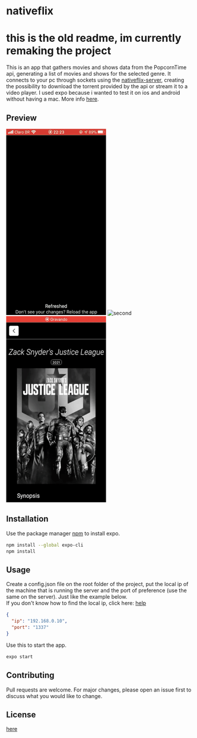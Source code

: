 # nativeflix

# this is the old readme, im currently remaking the project

This is an app that gathers movies and shows data from the PopcornTime api, generating a list of movies and shows for the selected genre. It connects to your pc through sockets using the [nativeflix-server](https://github.com/msmaiaa/nativeflix-server), creating the possibility to download the torrent provided by the api or stream it to a video player. I used expo because i wanted to test it on ios and android without having a mac. More info [here](https://github.com/msmaiaa/nativeflix-server).

## Preview

![first](./assets/git/first.gif) ![second](./assets/git/second.gif) ![third](./assets/git/third.gif)

## Installation

Use the package manager [npm](https://www.npmjs.com/) to install expo.

```bash
npm install --global expo-cli
npm install
```

## Usage

Create a config.json file on the root folder of the project, put the local ip of the machine that is running the server and the port of preference (use the same on the server). Just like the example below.  
If you don't know how to find the local ip, click here: [help](https://lifehacker.com/how-to-find-your-local-and-external-ip-address-5833108#:~:text=Open%20up%20the%20Command%20Prompt,is%20your%20local%20IP%20address.)

```json
{
  "ip": "192.168.0.10",
  "port": "1337"
}
```

Use this to start the app.

```bash
expo start
```

## Contributing

Pull requests are welcome. For major changes, please open an issue first to discuss what you would like to change.

## License

[here](https://github.com/msmaiaa/nativeflix/blob/main/LICENSE)
